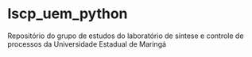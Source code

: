 # lscp_uem_python
Repositório do grupo de estudos do laboratório de síntese e controle de processos da Universidade Estadual de Maringá
